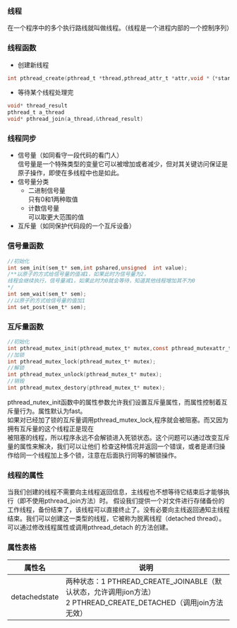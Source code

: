 ### 线程  
在一个程序中的多个执行路线就叫做线程。（线程是一个进程内部的一个控制序列）
### 线程函数
* 创建新线程
```c
int pthread_create(pthread_t *thread,pthread_attr_t *attr,void *（*start_rountine）(void *),void *arg)
```
* 等待某个线程处理完    
```c
void* thread_result  
pthread_t a_thread  
void* pthread_join(a_thread,&thread_result)  
```
### 线程同步
* 信号量（如同看守一段代码的看门人）   
信号量是一个特殊类型的变量它可以被增加或者减少，但对其关键访问保证是原子操作，即使在多线程中也是如此。  
* 信号量分类
  * 二进制信号量  
  只有0和1两种取值
  * 计数信号量  
  可以取更大范围的值
* 互斥量（如同保护代码段的一个互斥设备）   

### 信号量函数
```c
//初始化
int sem_init(sem_t* sem,int pshared,unsigned  int value);
/**以原子的方式给信号量的值减1，如果此时为信号量为2，
线程会继续执行，信号量减1，如果此时为0就会等待，知道其他线程增加其不为0
*/
int sem_wait(sem_t* sem);
//以原子的方式给信号量的值加1
int set_post(sem_t* sem);
```
### 互斥量函数
```c
//初始化
int pthread_mutex_init(pthread_mutex_t* mutex,const pthread_mutexattr_t* mutexattr);
//加锁
int pthread_mutex_lock(pthread_mutex_t* mutex);
//解锁
int pthread_mutex_unlock(pthread_mutex_t* mutex);
//销毁
int pthread_mutex_destory(pthread_mutex_t* mutex);
```
pthread_nutex_init函数中的属性参数允许我们设置互斥量属性，而属性控制着互斥量行为。属性默认为fast。  
如果对已经加了锁的互斥量调用pthread_mutex_lock,程序就会被阻塞。而又因为拥有互斥量的这个线程正是现在  
被阻塞的线程，所以程序永远不会解锁进入死锁状态。这个问题可以通过改变互斥量的属性来解决，我们可以让他们
检查这种情况并返回一个错误，或者是递归操作给同一个线程加上多个锁，注意在后面执行同等的解锁操作。  
### 线程的属性
当我们创建的线程不需要向主线程返回信息，主线程也不想等待它结束后才能够执行（即不使用pthread_join方法）时。
假设我们提供一个对文件进行存储备份的工作线程，备份结束了，该线程可以直接终止了。没有必要向主线返回通知主线程
结束。我们可以创建这一类型的线程，它被称为脱离线程（detached thread）。可以通过修改线程属性或调用pthread_detach
的方法创建。
### 属性表格
|属性名|说明|
|---|---|
|detachedstate|两种状态：1 PTHREAD_CREATE_JOINABLE（默认状态，允许调用jion方法）</br>2 PTHREAD_CREATE_DETACHED（调用join方法无效）|

